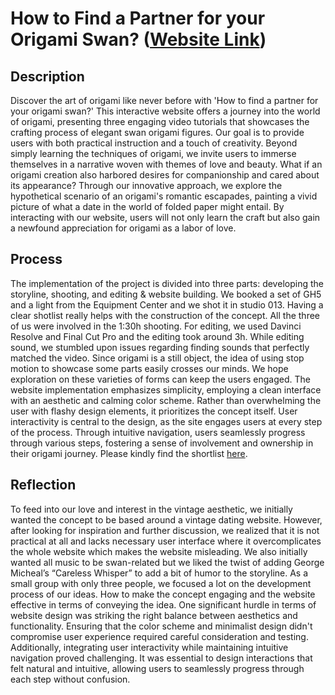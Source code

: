 # How to Find a Partner for your Origami Swan? ([Website Link](https://jheel2006.github.io/VideoProject/))

## Description
Discover the art of origami like never before with 'How to find a partner for your origami swan?' This interactive website offers a journey into the world of origami, presenting three engaging video tutorials that showcases the crafting process of elegant swan origami figures. 
Our goal is to provide users with both practical instruction and a touch of creativity. Beyond simply learning the techniques of origami, we invite users to immerse themselves in a narrative woven with themes of love and beauty. What if an origami creation also harbored desires for companionship and cared about its appearance? Through our innovative approach, we explore the hypothetical scenario of an origami's romantic escapades, painting a vivid picture of what a date in the world of folded paper might entail. 
By interacting with our website, users will not only learn the craft but also gain a newfound appreciation for origami as a labor of love.

## Process
The implementation of the project is divided into three parts: developing the storyline, shooting, and editing & website building.
We booked a set of GH5 and a light from the Equipment Center and we shot it in studio 013. Having a clear shotlist really helps with the construction of the concept. All the three of us were involved in the 1:30h shooting. For editing, we used Davinci Resolve and Final Cut Pro and the editing took around 3h. While editing sound, we stumbled upon issues regarding finding sounds that perfectly matched the video. 
Since origami is a still object, the idea of using stop motion to showcase some parts easily crosses our minds. We hope exploration on these varieties of forms can keep the users engaged. 
The website implementation emphasizes simplicity, employing a clean interface with an aesthetic and calming color scheme. Rather than overwhelming the user with flashy design elements, it prioritizes the concept itself. User interactivity is central to the design, as the site engages users at every step of the process. Through intuitive navigation, users seamlessly progress through various steps, fostering a sense of involvement and ownership in their origami journey. 
Please kindly find the shortlist [here](https://docs.google.com/spreadsheets/d/1nvPnu6HtUzmhC-MbF3pXd5XS_QaebxFV97H_PQaoryQ/edit?usp=sharing).

## Reflection
To feed into our love and interest in the vintage aesthetic, we initially wanted the concept to be based around a vintage dating website. However, after looking for inspiration and further discussion, we realized that it is not practical at all and lacks necessary user interface where it overcomplicates the whole website which makes the website misleading. We also initially wanted all music to be swan-related but we liked the twist of adding George Micheal’s “Careless Whisper” to add a bit of humor to the storyline. As a small group with only three people, we focused a lot on the development process of our ideas. How to make the concept engaging and the website effective in terms of conveying the idea. One significant hurdle in terms of website design was striking the right balance between aesthetics and functionality. Ensuring that the color scheme and minimalist design didn't compromise user experience required careful consideration and testing. Additionally, integrating user interactivity while maintaining intuitive navigation proved challenging. It was essential to design interactions that felt natural and intuitive, allowing users to seamlessly progress through each step without confusion.

